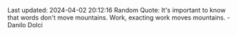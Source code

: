 Last updated: 2024-04-02 20:12:16
Random Quote: It's important to know that words don't move mountains. Work, exacting work moves mountains. - Danilo Dolci